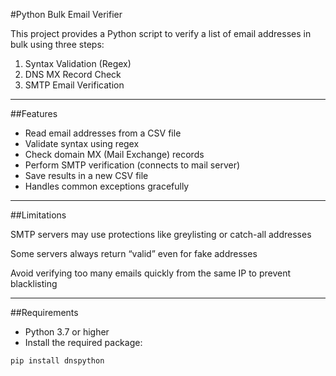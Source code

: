 #Python Bulk Email Verifier

This project provides a Python script to verify a list of email addresses in bulk using three steps:

1. Syntax Validation (Regex)
2. DNS MX Record Check
3. SMTP Email Verification

---

##Features

- Read email addresses from a CSV file
- Validate syntax using regex
- Check domain MX (Mail Exchange) records
- Perform SMTP verification (connects to mail server)
- Save results in a new CSV file
- Handles common exceptions gracefully

---

##Limitations

SMTP servers may use protections like greylisting or catch-all addresses

Some servers always return “valid” even for fake addresses

Avoid verifying too many emails quickly from the same IP to prevent blacklisting

---

##Requirements

- Python 3.7 or higher
- Install the required package:

```bash
pip install dnspython
